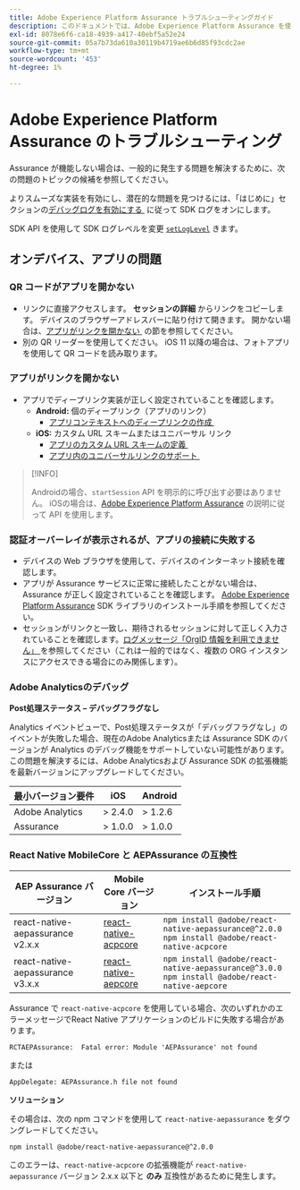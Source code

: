 ```yaml
---
title: Adobe Experience Platform Assurance トラブルシューティングガイド
description: このドキュメントでは、Adobe Experience Platform Assurance を使用する際の一般的な問題の解決策の概要を説明します。
exl-id: 8078e6f6-ca18-4939-a417-40ebf5a52e24
source-git-commit: 05a7b73da610a30119b4719ae6b6d85f93cdc2ae
workflow-type: tm+mt
source-wordcount: '453'
ht-degree: 1%

---
```


# Adobe Experience Platform Assurance のトラブルシューティング

Assurance が機能しない場合は、一般的に発生する問題を解決するために、次の問題のトピックの候補を参照してください。

よりスムーズな実装を有効にし、潜在的な問題を見つけるには、「はじめに」セクションの [&#x200B; デバッグログを有効にする &#x200B;](https://developer.adobe.com/client-sdks/documentation/getting-started/enable-debug-logging/) に従って SDK ログをオンにします。

SDK API を使用して SDK ログレベルを変更 [`setLogLevel`](https://developer.adobe.com/client-sdks/documentation/mobile-core/api-reference/#setloglevel) きます。

## オンデバイス、アプリの問題

### QR コードがアプリを開かない

* リンクに直接アクセスします。 **セッションの詳細** からリンクをコピーします。 デバイスのブラウザーアドレスバーに貼り付けて開きます。 開かない場合は、[&#x200B; アプリがリンクを開かない &#x200B;](#app-does-not-open-link) の節を参照してください。
* 別の QR リーダーを使用してください。 iOS 11 以降の場合は、フォトアプリを使用して QR コードを読み取ります。

### アプリがリンクを開かない

* アプリでディープリンク実装が正しく設定されていることを確認します。
   * **Android:** 個のディープリンク（アプリのリンク）
      * [&#x200B; アプリコンテキストへのディープリンクの作成 &#x200B;](https://developer.android.com/training/app-links/deep-linking)
   * **iOS:** カスタム URL スキームまたはユニバーサル リンク
      * [&#x200B; アプリのカスタム URL スキームの定義 &#x200B;](https://developer.apple.com/documentation/uikit/inter-process_communication/allowing_apps_and_websites_to_link_to_your_content/defining_a_custom_url_scheme_for_your_app)
      * [&#x200B; アプリ内のユニバーサルリンクのサポート &#x200B;](https://developer.apple.com/documentation/uikit/inter-process_communication/allowing_apps_and_websites_to_link_to_your_content/supporting_universal_links_in_your_app)

>[!INFO]
>
>Androidの場合、`startSession` API を明示的に呼び出す必要はありません。 iOSの場合は、[Adobe Experience Platform Assurance](https://developer.adobe.com/client-sdks/documentation/platform-assurance-sdk/#register-aepassurance-with-mobile-core) の説明に従って API を使用します。

### 認証オーバーレイが表示されるが、アプリの接続に失敗する

* デバイスの Web ブラウザを使用して、デバイスのインターネット接続を確認します。
* アプリが Assurance サービスに正常に接続したことがない場合は、Assurance が正しく設定されていることを確認します。 [Adobe Experience Platform Assurance](./tutorials/implement-assurance.md) SDK ライブラリのインストール手順を参照してください。
* セッションがリンクと一致し、期待されるセッションに対して正しく入力されていることを確認します。 [&#x200B; ログメッセージ「OrgID 情報を利用できません」 &#x200B;](https://developer.adobe.com/client-sdks/documentation/platform-assurance-sdk/common-issues/#orgid-information-is-not-available) を参照してください（これは一般的ではなく、複数の ORG インスタンスにアクセスできる場合にのみ関係します）。

### Adobe Analyticsのデバッグ

**Post処理ステータス – デバッグフラグなし**

Analytics イベントビューで、Post処理ステータスが「デバッグフラグなし」のイベントが失敗した場合、現在のAdobe Analyticsまたは Assurance SDK のバージョンが Analytics のデバッグ機能をサポートしていない可能性があります。
この問題を解決するには、Adobe Analyticsおよび Assurance SDK の拡張機能を最新バージョンにアップグレードしてください。

| 最小バージョン要件 | iOS | Android |
| --------------------------- | --- | ------- |
| Adobe Analytics | > 2.4.0 | > 1.2.6 |
| Assurance | > 1.0.0 | > 1.0.0 |

### React Native MobileCore と AEPAssurance の互換性

| AEP Assurance バージョン | Mobile Core バージョン | インストール手順 |
| --------------------- | ------------------- | ------------------- |
| react-native-aepassurance v2.x.x | [react-native-acpcore](https://www.npmjs.com/package/@adobe/react-native-acpcore) | `npm install @adobe/react-native-aepassurance@^2.0.0` <br/>`npm install @adobe/react-native-acpcore` |
| react-native-aepassurance v3.x.x | [react-native-aepcore](https://www.npmjs.com/package/@adobe/react-native-aepcore) | `npm install @adobe/react-native-aepassurance@^3.0.0` <br/>`npm install @adobe/react-native-aepcore` |

Assurance で `react-native-acpcore` を使用している場合、次のいずれかのエラーメッセージでReact Native アプリケーションのビルドに失敗する場合があります。

```
RCTAEPAssurance:  Fatal error: Module 'AEPAssurance' not found
```

または

```
AppDelegate: AEPAssurance.h file not found
```

**ソリューション**

その場合は、次の npm コマンドを使用して `react-native-aepassurance` をダウングレードしてください。

```shell
npm install @adobe/react-native-aepassurance@^2.0.0
```

このエラーは、`react-native-acpcore` の拡張機能が `react-native-aepassurance` バージョン 2.x.x 以下と **のみ** 互換性があるために発生します。

